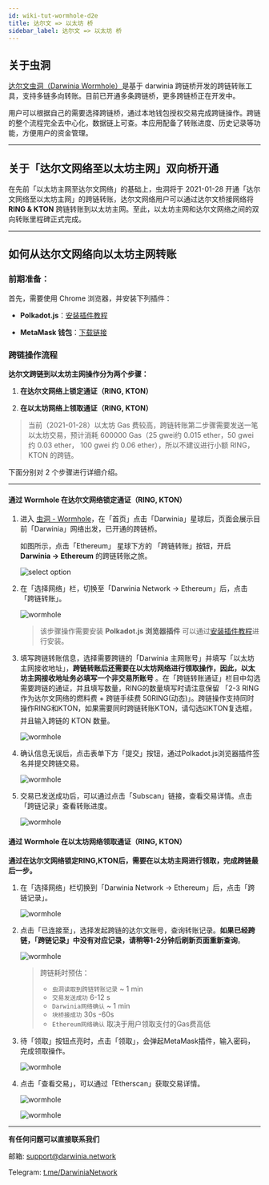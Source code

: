 ```yaml
---
id: wiki-tut-wormhole-d2e
title: 达尔文 => 以太坊 桥
sidebar_label: 达尔文 => 以太坊 桥
---
```


## 关于虫洞

[达尔文虫洞（Darwinia Wormhole）](https://wormhole.darwinia.network/)是基于 darwinia 跨链桥开发的跨链转账工具，支持多链多向转账。目前已开通多条跨链桥，更多跨链桥正在开发中。

用户可以根据自己的需要选择跨链桥，通过本地钱包授权交易完成跨链操作。跨链的整个流程完全去中心化，数据链上可查。本应用配备了转账进度、历史记录等功能，方便用户的资金管理。

<hr />

## 关于「达尔文网络至以太坊主网」双向桥开通

在先前「以太坊主网至达尔文网络」的基础上，虫洞将于 2021-01-28 开通「达尔文网络至以太坊主网」的跨链转账，达尔文网络用户可以通过达尔文桥接网络将 **RING & KTON** 跨链转账到以太坊主网。至此，以太坊主网和达尔文网络之间的双向转账里程碑正式完成。

<hr />

## 如何从达尔文网络向以太坊主网转账

### 前期准备：

首先，需要使用 Chrome 浏览器，并安装下列插件：

* **Polkadot.js**：[安装插件教程](https://docs.darwinia.network/docs/zh-CN/wiki-tut-create-account#%E9%80%9A%E8%BF%87-polkadotjs-%E6%B5%8F%E8%A7%88%E5%99%A8%E6%8F%92%E4%BB%B6)

* **MetaMask 钱包**：[下载链接](https://chrome.google.com/webstore/detail/metamask/nkbihfbeogaeaoehlefnkodbefgpgknn)


### 跨链操作流程

**达尔文跨链到以太坊主网操作分为两个步骤：**

1. **在达尔文网络上锁定通证（RING, KTON）**

2. **在以太坊网络上领取通证（RING, KTON）**

> 当前（2021-01-28）以太坊 Gas 费较高，跨链转账第二步骤需要发送一笔以太坊交易，预计消耗 600000 Gas（25 gwei约 0.015 ether，50 gwei 约 0.03 ether， 100 gwei 约 0.06 ether），所以不建议进行小额 RING，KTON 的跨链。

下面分别对 2 个步骤进行详细介绍。

<hr />

#### 通过 Wormhole 在达尔文网络锁定通证（RING, KTON）

1. 进入 [虫洞 - Wormhole](https://wormhole.darwinia.network/)，在「首页」点击「Darwinia」星球后，页面会展示目前「Darwinia」网络出发，已开通的跨链桥。
   
   如图所示，点击「Ethereum」 星球下方的 「跨链转账」按钮，开启 **Darwinia -> Ethereum** 的跨链转账之旅。

    ![select option](assets/wormhole/wiki-tut-wormhole-d2e-001.jpg)


2. 在「选择网络」栏，切换至「Darwinia Network -> Ethereum」后，点击「跨链转账」。

    ![wormhole](assets/wormhole/wiki-tut-wormhole-d2e-002.jpg)

    > 该步骤操作需要安装 **Polkadot.js 浏览器插件** 可以通过[安装插件教程](https://docs.darwinia.network/docs/zh-CN/wiki-tut-create-account#%E9%80%9A%E8%BF%87-polkadotjs-%E6%B5%8F%E8%A7%88%E5%99%A8%E6%8F%92%E4%BB%B6)进行安装。


3. 填写跨链转账信息，选择需要跨链的「Darwinia 主网账号」并填写「以太坊主网接收地址」，**跨链转账后还需要在以太坊网络进行领取操作，因此，以太坊主网接收地址务必填写一个非交易所账号** 。在「跨链转账通证」栏目中勾选需要跨链的通证，并且填写数量，RING的数量填写时请注意保留 「2-3 RING作为达尔文网络的燃料费 + 跨链手续费 50RING(动态)」。跨链操作支持同时操作RING和KTON，如果需要同时跨链转账KTON，请勾选☑️KTON复选框，并且输入跨链的 KTON 数量。

    ![wormhole](assets/wormhole/wiki-tut-wormhole-d2e-003.jpg)


4. 确认信息无误后，点击表单下方「提交」按钮，通过Polkadot.js浏览器插件签名并提交跨链交易。

    ![wormhole](assets/wormhole/wiki-tut-wormhole-d2e-004.jpg)


5. 交易已发送成功后，可以通过点击「Subscan」链接，查看交易详情。点击「跨链记录」查看转账进度。

    ![wormhole](assets/wormhole/wiki-tut-wormhole-d2e-005.jpg)


#### 通过 Wormhole 在以太坊网络领取通证（RING, KTON）

**通过在达尔文网络锁定RING,KTON后，需要在以太坊主网进行领取，完成跨链最后一步。**

1. 在「选择网络」栏切换到「Darwinia Network -> Ethereum」后，点击「跨链记录」。

    ![wormhole](assets/wormhole/wiki-tut-wormhole-d2e-007.jpg)


2. 点击「已连接至」，选择发起跨链的达尔文账号，查询转账记录。**如果已经跨链，「跨链记录」中没有对应记录，请稍等1-2分钟后刷新页面重新查询**。

    ![wormhole](assets/wormhole/wiki-tut-wormhole-d2e-006.jpg)

    > 跨链耗时预估：
    > - `虫洞读取到跨链转账记录` ~ 1 min
    > - `交易发送成功` 6-12 s
    > - `Darwinia网络确认` ~ 1 min
    > - `块桥接成功` 30s -60s
    > - `Ethereum网络确认` 取决于用户领取支付的Gas费高低

3. 待「领取」按钮点亮时，点击「领取」，会弹起MetaMask插件，输入密码，完成领取操作。

    ![wormhole](assets/wormhole/wiki-tut-wormhole-d2e-008.jpg)


4. 点击「查看交易」，可以通过「Etherscan」获取交易详情。

    ![wormhole](assets/wormhole/wiki-tut-wormhole-d2e-009.jpg)

    ![wormhole](assets/wormhole/wiki-tut-wormhole-d2e-010.jpg)

<hr />

**有任何问题可以直接联系我们**

邮箱: support@darwinia.network

Telegram: [t.me/DarwiniaNetwork](https://t.me/DarwiniaNetwork)

